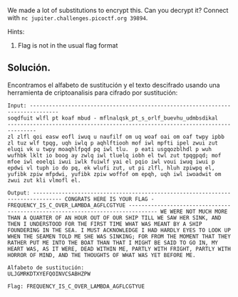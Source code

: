 We made a lot of substitutions to encrypt this. Can you decrypt it? Connect with `nc jupiter.challenges.picoctf.org 39894`.

Hints:
1. Flag is not in the usual flag format

## Solución.
Encontramos el alfabeto de sustitución y el texto descifrado usando una herramienta de criptoanalisis para cifrado por sustitución:
```
Input: -------------------------------------------------------------------------------
soqdfuit wlfl pt koaf mbud - mflnalqsk_pt_s_orlf_buevhu_udmbsdikal
-------------------------------------------------------------------------------
zl zlfl qoi easw eofl iwuq u naufilf om uq woaf oai om oaf twpy ipbb zl tuz wlf tpqg, uqh iwlq p aqhlftiooh mof iwl mpfti ipel zwui zut eluqi vk u twpy moaqhlfpqd pq iwl tlu.  p eati usgqozblhdl p wuh wufhbk lklt io boog ay zwlq iwl tluelq iobh el twl zut tpqgpqd; mof mfoe iwl eoelqi iwui iwlk fuiwlf yai el pqio iwl voui iwuq iwui p epdwi vl tuph io do pq, ek wlufi zut, ut pi zlfl, hluh zpiwpq el, yufibk zpiw mfpdwi, yufibk zpiw woffof om epqh, uqh iwl iwoadwit om zwui zut kli vlmofl el.

Output: ------------------------------------------------------------------------------- CONGRATS HERE IS YOUR FLAG - FREQUENCY_IS_C_OVER_LAMBDA_AGFLCGTYUE ------------------------------------------------------------------------------- WE WERE NOT MUCH MORE THAN A QUARTER OF AN HOUR OUT OF OUR SHIP TILL WE SAW HER SINK, AND THEN I UNDERSTOOD FOR THE FIRST TIME WHAT WAS MEANT BY A SHIP FOUNDERING IN THE SEA. I MUST ACKNOWLEDGE I HAD HARDLY EYES TO LOOK UP WHEN THE SEAMEN TOLD ME SHE WAS SINKING; FOR FROM THE MOMENT THAT THEY RATHER PUT ME INTO THE BOAT THAN THAT I MIGHT BE SAID TO GO IN, MY HEART WAS, AS IT WERE, DEAD WITHIN ME, PARTLY WITH FRIGHT, PARTLY WITH HORROR OF MIND, AND THE THOUGHTS OF WHAT WAS YET BEFORE ME.

Alfabeto de sustitución:
ULJGMRKDTXYEFQOINVCSABHZPW

Flag: FREQUENCY_IS_C_OVER_LAMBDA_AGFLCGTYUE
```